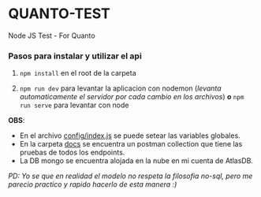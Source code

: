 # QUANTO-TEST
Node JS Test - For Quanto


### Pasos para instalar y utilizar el api
1. `npm install` en el root de la carpeta

2. `npm run dev` para levantar la aplicacion con nodemon (*levanta automaticamente el servidor por cada cambio en los archivos*)
   **o**
   `npm run serve` para levantar con node

**OBS**: 
- En el archivo [config/index.js](https://github.com/AngelTrinidad/quanto-test/blob/master/src/config/index.js) se puede setear las variables globales.
- En la carpeta [docs](https://github.com/AngelTrinidad/quanto-test/blob/master/src/docs/) se encuentra un postman collection que tiene las pruebas de todos los
endpoints.
- La DB mongo se encuentra alojada en la nube en mi cuenta de AtlasDB.

*PD: Yo se que en realidad el modelo no respeta la filosofia no-sql, pero me parecio practico y rapido hacerlo de esta manera :)*
